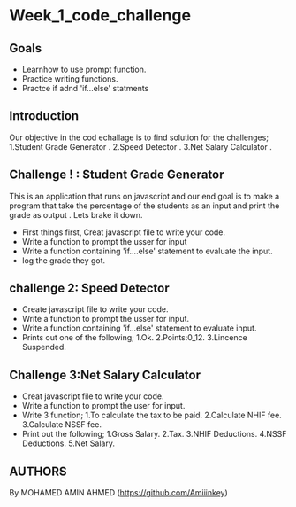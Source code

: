 # Week_1_code_challenge

## Goals 
- Learnhow to use prompt function.
- Practice writing functions.
- Practce if adnd 'if...else' statments

## Introduction
Our objective in the cod echallage is to find solution for the challenges;
1.Student Grade Generator .
2.Speed Detector .
3.Net Salary Calculator .

## Challenge ! : Student Grade Generator

This is an application that runs on javascript and our end goal is to make a program that take the percentage of the students as an input and print the grade as output .
Lets brake it down.
- First things first, Creat javascript file to write your code.
- Write a function to prompt the usser for input
- Write a function containing 'if....else' statement to evaluate the input.
- log the grade they got.

## challenge 2: Speed Detector

- Create javascript file to write your code.
- Write a function to prompt the usser for input.
- Write a function containing 'if...else' statement to evaluate input.
- Prints out one of the following;
1.Ok.
2.Points:0_12.
3.Lincence Suspended.

## Challenge 3:Net Salary Calculator

- Creat javascript file to write your code.
- Write a function to prompt the user for input.
- Write 3 function;
1.To calculate the tax to be paid.
2.Calculate NHIF fee.
3.Calculate NSSF fee.
- Print out the following;
1.Gross Salary.
2.Tax.
3.NHIF Deductions.
4.NSSF Deductions.
5.Net Salary.

## AUTHORS
By MOHAMED AMIN AHMED
(https://github.com/Amiiinkey)

